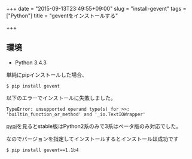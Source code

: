 +++
date = "2015-09-13T23:49:55+09:00"
slug = "install-gevent"
tags = ["Python"]
title = "geventをインストールする"

+++

## 環境

* Python 3.4.3

単純にpipインストールした場合、

```
$ pip install gevent
```

以下のエラーでインストールに失敗しました。

```
TypeError: unsupported operand type(s) for >>: 'builtin_function_or_method' and '_io.TextIOWrapper'
```

<!--more-->

[pypi](https://pypi.python.org/pypi/gevent)を見るとstable版はPython2系のみで3系はベータ版のみ対応でした。

なのでバージョンを指定してインストールするとインストールは成功です

```
$ pip install gevent==1.1b4
```
